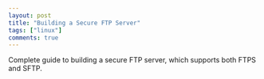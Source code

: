 ```yaml
---
layout: post
title: "Building a Secure FTP Server"
tags: ["linux"]
comments: true
---
```


Complete guide to building a secure FTP server, which supports both FTPS and SFTP.
